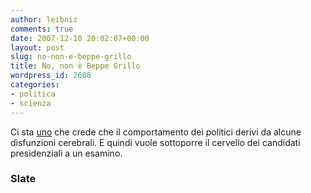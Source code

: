```yaml
---
author: leibniz
comments: true
date: 2007-12-10 20:02:07+00:00
layout: post
slug: no-non-e-beppe-grillo
title: No, non è Beppe Grillo
wordpress_id: 2608
categories:
- politica
- scienza
---
```


Ci sta [uno](http://www.slate.com/id/2179392/nav/tap3/) che crede che il comportamento dei politici derivi da alcune disfunzioni cerebrali. E quindi vuole sottoporre il cervello dei candidati presidenziali a un esamino.

### Slate
